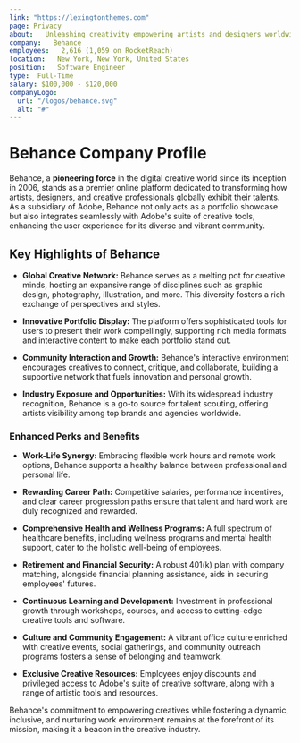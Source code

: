 ```yaml
---
link: "https://lexingtonthemes.com"
page: Privacy
about:   Unleashing creativity empowering artists and designers worldwide
company:   Behance
employees:   2,616 (1,059 on RocketReach)
location:   New York, New York, United States
position:   Software Engineer
type:  Full-Time
salary: $100,000 - $120,000
companyLogo:
  url: "/logos/behance.svg"
  alt: "#"
---
```

# Behance Company Profile

Behance, a **pioneering force** in the digital creative world since its inception in 2006, stands as a premier online platform dedicated to transforming how artists, designers, and creative professionals globally exhibit their talents. As a subsidiary of Adobe, Behance not only acts as a portfolio showcase but also integrates seamlessly with Adobe's suite of creative tools, enhancing the user experience for its diverse and vibrant community.

## Key Highlights of Behance

- **Global Creative Network:** Behance serves as a melting pot for creative minds, hosting an expansive range of disciplines such as graphic design, photography, illustration, and more. This diversity fosters a rich exchange of perspectives and styles.

- **Innovative Portfolio Display:** The platform offers sophisticated tools for users to present their work compellingly, supporting rich media formats and interactive content to make each portfolio stand out.

- **Community Interaction and Growth:** Behance's interactive environment encourages creatives to connect, critique, and collaborate, building a supportive network that fuels innovation and personal growth.

- **Industry Exposure and Opportunities:** With its widespread industry recognition, Behance is a go-to source for talent scouting, offering artists visibility among top brands and agencies worldwide.

### Enhanced Perks and Benefits

- **Work-Life Synergy:** Embracing flexible work hours and remote work options, Behance supports a healthy balance between professional and personal life.

- **Rewarding Career Path:** Competitive salaries, performance incentives, and clear career progression paths ensure that talent and hard work are duly recognized and rewarded.

- **Comprehensive Health and Wellness Programs:** A full spectrum of healthcare benefits, including wellness programs and mental health support, cater to the holistic well-being of employees.

- **Retirement and Financial Security:** A robust 401(k) plan with company matching, alongside financial planning assistance, aids in securing employees' futures.

- **Continuous Learning and Development:** Investment in professional growth through workshops, courses, and access to cutting-edge creative tools and software.

- **Culture and Community Engagement:** A vibrant office culture enriched with creative events, social gatherings, and community outreach programs fosters a sense of belonging and teamwork.

- **Exclusive Creative Resources:** Employees enjoy discounts and privileged access to Adobe's suite of creative software, along with a range of artistic tools and resources.

Behance's commitment to empowering creatives while fostering a dynamic, inclusive, and nurturing work environment remains at the forefront of its mission, making it a beacon in the creative industry.

